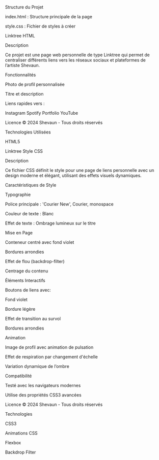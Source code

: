 Structure du Projet

index.html : Structure principale de la page

style.css  : Fichier de styles à créer


Linktree HTML

Description

Ce projet est une page web personnelle de type Linktree qui permet de centraliser différents liens vers les réseaux sociaux et plateformes de l’artiste Shevaun.



Fonctionnalités

Photo de profil personnalisée

Titre et description

Liens rapides vers :

Instagram
Spotify
Portfolio
YouTube


Licence
© 2024 Shevaun - Tous droits réservés



Technologies Utilisées

HTML5



Linktree Style CSS


Description

Ce fichier CSS définit le style pour une page de liens personnelle avec un design moderne et élégant, utilisant des effets visuels dynamiques.


Caractéristiques de Style

Typographie

Police principale : 'Courier New', Courier, monospace

Couleur de texte : Blanc

Effet de texte : Ombrage lumineux sur le titre



Mise en Page

Conteneur centré avec fond violet

Bordures arrondies

Effet de flou (backdrop-filter)

Centrage du contenu



Éléments Interactifs

Boutons de liens avec:

Fond violet

Bordure légère

Effet de transition au survol

Bordures arrondies



Animation

Image de profil avec animation de pulsation

Effet de respiration par changement d'échelle

Variation dynamique de l’ombre



Compatibilité

Testé avec les navigateurs modernes

Utilise des propriétés CSS3 avancées



Licence
© 2024 Shevaun - Tous droits réservés



Technologies

CSS3

Animations CSS

Flexbox

Backdrop Filter
